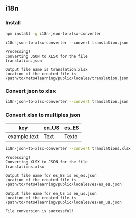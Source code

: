 
## i18n

### Install

```bash
npm install -g i18n-json-to-xlsx-converter
```



```
i18n-json-to-xlsx-converter --convert translation.json

Processing!
Converting JSON to XLSX for the file
translation.json

Output file name is translation.xlsx
Location of the created file is
/path/to/nets4learning/public/locales/translation.json
```

### Convert json to xlsx

```bash
i18n-json-to-xlsx-converter --convert translation.json
```

### Convert xlsx to multiples json

| key          | en_US | es_ES |
|--------------|-------|-------|
| example.text | Text  | Texto |

```bash
i18n-json-to-xlsx-converter --convert translations.xlsx
```

```
Processing!
Converting XLSX to JSON for the file
translations.xlsx

Output file name for es_ES is es_es.json
Location of the created file is
/path/to/nets4learning/public/locales/es/es_es.json

Output file name for en_US is en_us.json
Location of the created file is
/path/to/nets4learning/public/locales/es/en_us.json

File conversion is successful!
```